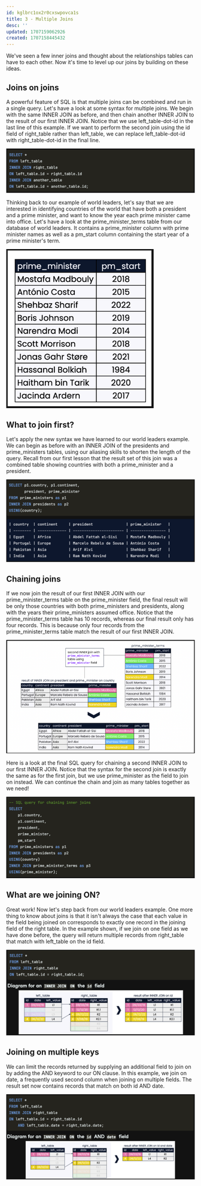 ```yaml
---
id: kglbrc1ox2r0cxswpovca1s
title: 3 - Multiple Joins
desc: ''
updated: 1707159062926
created: 1707158445432
---
```


We've seen a few inner joins and thought about the relationships tables can have to each other. Now it's time to level up our joins by building on these ideas.


## Joins on joins

A powerful feature of SQL is that multiple joins can be combined and run in a single query. Let's have a look at some syntax for multiple joins. We begin with the same INNER JOIN as before, and then chain another INNER JOIN to the result of our first INNER JOIN. Notice that we use left_table-dot-id in the last line of this example. If we want to perform the second join using the id field of right_table rather than left_table, we can replace left_table-dot-id with right_table-dot-id in the final line.

![alt text](image-122.png)

Thinking back to our example of world leaders, let's say that we are interested in identifying countries of the world that have both a president and a prime minister, and want to know the year each prime minister came into office. Let's have a look at the prime_minister_terms table from our database of world leaders. It contains a prime_minister column with prime minister names as well as a pm_start column containing the start year of a prime minister's term.

![alt text](image-123.png)


## What to join first?

Let's apply the new syntax we have learned to our world leaders example. We can begin as before with an INNER JOIN of the presidents and prime_ministers tables, using our aliasing skills to shorten the length of the query. Recall from our first lesson that the result set of this join was a combined table showing countries with both a prime_minister and a president.

![alt text](image-124.png)


## Chaining joins

If we now join the result of our first INNER JOIN with our prime_minister_terms table on the prime_minister field, the final result will be only those countries with both prime_ministers and presidents, along with the years their prime_ministers assumed office. Notice that the prime_minister_terms table has 10 records, whereas our final result only has four records. This is because only four records from the prime_minister_terms table match the result of our first INNER JOIN.

![alt text](image-125.png)

Here is a look at the final SQL query for chaining a second INNER JOIN to our first INNER JOIN. Notice that the syntax for the second join is exactly the same as for the first join, but we use prime_minister as the field to join on instead. We can continue the chain and join as many tables together as we need!

![alt text](image-126.png)


## What are we joining ON?

Great work! Now let's step back from our world leaders example. One more thing to know about joins is that it isn't always the case that each value in the field being joined on corresponds to exactly one record in the joining field of the right table. In the example shown, if we join on one field as we have done before, the query will return multiple records from right_table that match with left_table on the id field.

![alt text](image-127.png)


## Joining on multiple keys

We can limit the records returned by supplying an additional field to join on by adding the AND keyword to our ON clause. In this example, we join on date, a frequently used second column when joining on multiple fields. The result set now contains records that match on both id AND date.

![alt text](image-128.png)